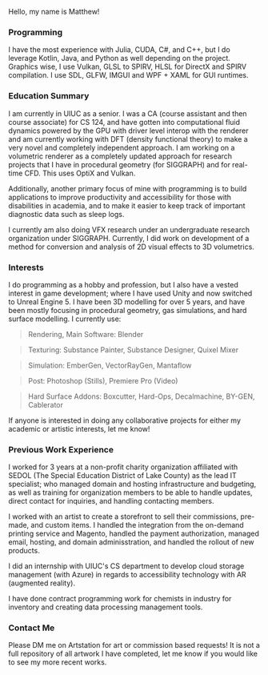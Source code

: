 Hello, my name is Matthew!

### Programming

I have the most experience with Julia, CUDA, C#, and C++, but I do leverage Kotlin, Java, and Python as well depending on the project. Graphics wise, I use Vulkan, GLSL to SPIRV, HLSL for DirectX and SPIRV compilation. I use SDL, GLFW, IMGUI and WPF + XAML for GUI runtimes.

### Education Summary

I am currently in UIUC as a senior. I was a CA (course assistant and then course associate) for CS 124, and have gotten into computational fluid dynamics powered by the GPU with driver level interop with the renderer and am currently working with DFT (density functional theory) to make a very novel and completely independent approach. I am working on a volumetric renderer as a completely updated approach for research projects that I have in procedural geometry (for SIGGRAPH) and for real-time CFD. This uses OptiX and Vulkan.

Additionally, another primary focus of mine with programming is to build applications to improve productivity and accessibility for those with disabilities in academia, and to make it easier to keep track of important diagnostic data such as sleep logs.

I currently am also doing VFX research under an undergraduate research organization under SIGGRAPH. Currently, I did work on development of a method for conversion and analysis of 2D visual effects to 3D volumetrics.

### Interests

I do programming as a hobby and profession, but I also have a vested interest in game development; where I have used Unity and now switched to Unreal Engine 5. I have been 3D modelling for over 5 years, and have been mostly focusing in procedural geometry, gas simulations, and hard surface modelling. I currently use:

>Rendering, Main Software: Blender

>Texturing: Substance Painter, Substance Designer, Quixel Mixer

>Simulation: EmberGen, VectorRayGen, Mantaflow

>Post: Photoshop (Stills), Premiere Pro (Video)

>Hard Surface Addons: Boxcutter, Hard-Ops, Decalmachine, BY-GEN, Cablerator

If anyone is interested in doing any collaborative projects for either my academic or artistic interests, let me know!

### Previous Work Experience

I worked for 3 years at a non-profit charity organization affiliated with SEDOL (The Special Education District of Lake County) as the lead IT specialist; who managed domain and hosting infrastructure and budgeting, as well as training for organization members to be able to handle updates, direct contact for inquiries, and handling contacting members.

I worked with an artist to create a storefront to sell their commissions, pre-made, and custom items. I handled the integration from the on-demand printing service and Magento, handled the payment authorization, managed email, hosting, and domain adminisstration, and handled the rollout of new products.

I did an internship with UIUC's CS department to develop cloud storage management (with Azure) in regards to accessibility technology with AR (augmented reality).

I have done contract programming work for chemists in industry for inventory and creating data processing management tools.

### Contact Me

Please DM me on Artstation for art or commission based requests! It is not a full repository of all artwork I have completed, let me know if you would like to see my more recent works.

